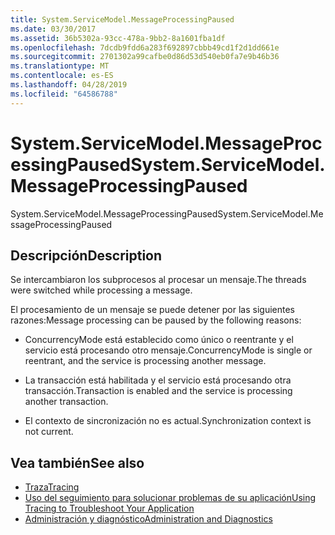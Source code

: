 ```yaml
---
title: System.ServiceModel.MessageProcessingPaused
ms.date: 03/30/2017
ms.assetid: 36b5302a-93cc-478a-9bb2-8a1601fba1df
ms.openlocfilehash: 7dcdb9fdd6a283f692897cbbb49cd1f2d1dd661e
ms.sourcegitcommit: 2701302a99cafbe0d86d53d540eb0fa7e9b46b36
ms.translationtype: MT
ms.contentlocale: es-ES
ms.lasthandoff: 04/28/2019
ms.locfileid: "64586788"
---
```

# <a name="systemservicemodelmessageprocessingpaused"></a><span data-ttu-id="55f64-102">System.ServiceModel.MessageProcessingPaused</span><span class="sxs-lookup"><span data-stu-id="55f64-102">System.ServiceModel.MessageProcessingPaused</span></span>
<span data-ttu-id="55f64-103">System.ServiceModel.MessageProcessingPaused</span><span class="sxs-lookup"><span data-stu-id="55f64-103">System.ServiceModel.MessageProcessingPaused</span></span>  
  
## <a name="description"></a><span data-ttu-id="55f64-104">Descripción</span><span class="sxs-lookup"><span data-stu-id="55f64-104">Description</span></span>  
 <span data-ttu-id="55f64-105">Se intercambiaron los subprocesos al procesar un mensaje.</span><span class="sxs-lookup"><span data-stu-id="55f64-105">The threads were switched while processing a message.</span></span>  
  
 <span data-ttu-id="55f64-106">El procesamiento de un mensaje se puede detener por las siguientes razones:</span><span class="sxs-lookup"><span data-stu-id="55f64-106">Message processing can be paused by the following reasons:</span></span>  
  
- <span data-ttu-id="55f64-107">ConcurrencyMode está establecido como único o reentrante y el servicio está procesando otro mensaje.</span><span class="sxs-lookup"><span data-stu-id="55f64-107">ConcurrencyMode is single or reentrant, and the service is processing another message.</span></span>  
  
- <span data-ttu-id="55f64-108">La transacción está habilitada y el servicio está procesando otra transacción.</span><span class="sxs-lookup"><span data-stu-id="55f64-108">Transaction is enabled and the service is processing another transaction.</span></span>  
  
- <span data-ttu-id="55f64-109">El contexto de sincronización no es actual.</span><span class="sxs-lookup"><span data-stu-id="55f64-109">Synchronization context is not current.</span></span>  
  
## <a name="see-also"></a><span data-ttu-id="55f64-110">Vea también</span><span class="sxs-lookup"><span data-stu-id="55f64-110">See also</span></span>

- [<span data-ttu-id="55f64-111">Traza</span><span class="sxs-lookup"><span data-stu-id="55f64-111">Tracing</span></span>](../../../../../docs/framework/wcf/diagnostics/tracing/index.md)
- [<span data-ttu-id="55f64-112">Uso del seguimiento para solucionar problemas de su aplicación</span><span class="sxs-lookup"><span data-stu-id="55f64-112">Using Tracing to Troubleshoot Your Application</span></span>](../../../../../docs/framework/wcf/diagnostics/tracing/using-tracing-to-troubleshoot-your-application.md)
- [<span data-ttu-id="55f64-113">Administración y diagnóstico</span><span class="sxs-lookup"><span data-stu-id="55f64-113">Administration and Diagnostics</span></span>](../../../../../docs/framework/wcf/diagnostics/index.md)
